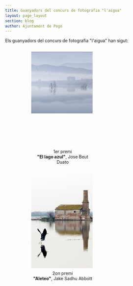 ```yaml
---
title: Guanyadors del concurs de fotografia "l'aigua"
layout: page_layout
section: blog
author: Ajuntament de Pego
---
```

Els guanyadors del concurs de fotografia "l'aigua" han sigut:

<div style="width: 414px; margin: 0 auto;">
    <figure style="width:205px; display: inline-block; vertical-align: top;">
        <a style="display: block; min-height: 310px; margin:0 auto;" href="/images/news/20130612-concurs-aigua-lago-azul-big.jpg">
            <img src="/images/news/20130612-concurs-aigua-lago-azul-small.jpg" alt="El lago azul">
        </a>
        <figcaption style="margin-top: 5px;">
            <div style="text-align: center;">
                1er premi
            </div>
            <div style="text-align:center">
                <strong>"El lago azul"</strong>, Jose Beut Duato
            </div>
        </figcaption>
    </figure>
    <figure style="width:205px; display: inline-block; vertical-align: top;">
        <a style="display: block; min-height: 310px; margin:0 auto;" href="/images/news/20130612-concurs-aigua-aleteo-big.jpg">
            <img src="/images/news/20130612-concurs-aigua-aleteo-small.jpg" alt="Aleteo">
        </a>
        <figcaption style="margin-top: 5px;">
            <div style="text-align:center;">
                2on premi
            </div>
            <div style="text-align: center;">
                <strong>"Aleteo"</strong>, Jake Sadhu Abbott
            </div>
        </figcaption>
    </figure>
</div>